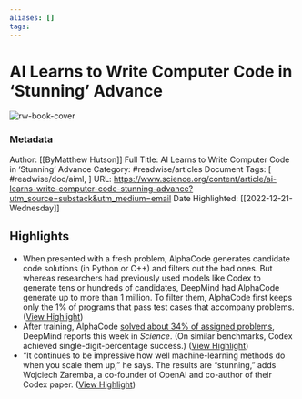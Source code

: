 ```yaml
---
aliases: []
tags:
---
```

# AI Learns to Write Computer Code in ‘Stunning’ Advance

![rw-book-cover](https://www.science.org/do/10.1126/science.adg2088/abs/_20221208_on_aiwritescode.jpg)
### Metadata
Author: [[ByMatthew Hutson]]
Full Title: AI Learns to Write Computer Code in ‘Stunning’ Advance
Category: #readwise/articles
Document Tags: [ #readwise/doc/aiml, ]
URL: https://www.science.org/content/article/ai-learns-write-computer-code-stunning-advance?utm_source=substack&utm_medium=email
Date Highlighted: [[2022-12-21-Wednesday]]

## Highlights
- When presented with a fresh problem, AlphaCode generates candidate code solutions (in Python or C++) and filters out the bad ones. But whereas researchers had previously used models like Codex to generate tens or hundreds of candidates, DeepMind had AlphaCode generate up to more than 1 million.
  To filter them, AlphaCode first keeps only the 1% of programs that pass test cases that accompany problems. ([View Highlight](https://read.readwise.io/read/01gmsmksrmtgwerb5gn9j8c1af))
- After training, AlphaCode [solved about 34% of assigned problems](http://www.science.org/doi/10.1126/science.abq1158?adobe_mc=MCORGID%3D242B6472541199F70A4C98A6%2540AdobeOrg%7CTS%3D1670982433), DeepMind reports this week in *Science*. (On similar benchmarks, Codex achieved single-digit-percentage success.) ([View Highlight](https://read.readwise.io/read/01gmsmm98zd2jnwv06w9jv98an))
- “It continues to be impressive how well machine-learning methods do when you scale them up,” he says. The results are “stunning,” adds Wojciech Zaremba, a co-founder of OpenAI and co-author of their Codex paper. ([View Highlight](https://read.readwise.io/read/01gmsmscnpq6w0fttav04f5aef))
